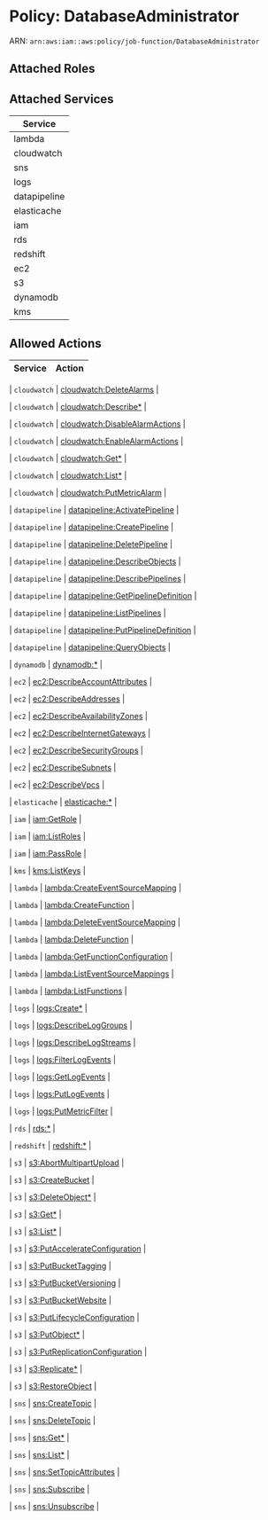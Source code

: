 # Policy: DatabaseAdministrator

ARN: `arn:aws:iam::aws:policy/job-function/DatabaseAdministrator`

## Attached Roles

## Attached Services

| Service |
|---------|
| lambda |
| cloudwatch |
| sns |
| logs |
| datapipeline |
| elasticache |
| iam |
| rds |
| redshift |
| ec2 |
| s3 |
| dynamodb |
| kms |

## Allowed Actions

| Service | Action |
|:-------:|--------|

| `cloudwatch` | [cloudwatch:DeleteAlarms](../actions.md#cloudwatch:deletealarms) |

| `cloudwatch` | [cloudwatch:Describe*](../actions.md#cloudwatch:describeall) |

| `cloudwatch` | [cloudwatch:DisableAlarmActions](../actions.md#cloudwatch:disablealarmactions) |

| `cloudwatch` | [cloudwatch:EnableAlarmActions](../actions.md#cloudwatch:enablealarmactions) |

| `cloudwatch` | [cloudwatch:Get*](../actions.md#cloudwatch:getall) |

| `cloudwatch` | [cloudwatch:List*](../actions.md#cloudwatch:listall) |

| `cloudwatch` | [cloudwatch:PutMetricAlarm](../actions.md#cloudwatch:putmetricalarm) |

| `datapipeline` | [datapipeline:ActivatePipeline](../actions.md#datapipeline:activatepipeline) |

| `datapipeline` | [datapipeline:CreatePipeline](../actions.md#datapipeline:createpipeline) |

| `datapipeline` | [datapipeline:DeletePipeline](../actions.md#datapipeline:deletepipeline) |

| `datapipeline` | [datapipeline:DescribeObjects](../actions.md#datapipeline:describeobjects) |

| `datapipeline` | [datapipeline:DescribePipelines](../actions.md#datapipeline:describepipelines) |

| `datapipeline` | [datapipeline:GetPipelineDefinition](../actions.md#datapipeline:getpipelinedefinition) |

| `datapipeline` | [datapipeline:ListPipelines](../actions.md#datapipeline:listpipelines) |

| `datapipeline` | [datapipeline:PutPipelineDefinition](../actions.md#datapipeline:putpipelinedefinition) |

| `datapipeline` | [datapipeline:QueryObjects](../actions.md#datapipeline:queryobjects) |

| `dynamodb` | [dynamodb:*](../actions.md#dynamodb:all) |

| `ec2` | [ec2:DescribeAccountAttributes](../actions.md#ec2:describeaccountattributes) |

| `ec2` | [ec2:DescribeAddresses](../actions.md#ec2:describeaddresses) |

| `ec2` | [ec2:DescribeAvailabilityZones](../actions.md#ec2:describeavailabilityzones) |

| `ec2` | [ec2:DescribeInternetGateways](../actions.md#ec2:describeinternetgateways) |

| `ec2` | [ec2:DescribeSecurityGroups](../actions.md#ec2:describesecuritygroups) |

| `ec2` | [ec2:DescribeSubnets](../actions.md#ec2:describesubnets) |

| `ec2` | [ec2:DescribeVpcs](../actions.md#ec2:describevpcs) |

| `elasticache` | [elasticache:*](../actions.md#elasticache:all) |

| `iam` | [iam:GetRole](../actions.md#iam:getrole) |

| `iam` | [iam:ListRoles](../actions.md#iam:listroles) |

| `iam` | [iam:PassRole](../actions.md#iam:passrole) |

| `kms` | [kms:ListKeys](../actions.md#kms:listkeys) |

| `lambda` | [lambda:CreateEventSourceMapping](../actions.md#lambda:createeventsourcemapping) |

| `lambda` | [lambda:CreateFunction](../actions.md#lambda:createfunction) |

| `lambda` | [lambda:DeleteEventSourceMapping](../actions.md#lambda:deleteeventsourcemapping) |

| `lambda` | [lambda:DeleteFunction](../actions.md#lambda:deletefunction) |

| `lambda` | [lambda:GetFunctionConfiguration](../actions.md#lambda:getfunctionconfiguration) |

| `lambda` | [lambda:ListEventSourceMappings](../actions.md#lambda:listeventsourcemappings) |

| `lambda` | [lambda:ListFunctions](../actions.md#lambda:listfunctions) |

| `logs` | [logs:Create*](../actions.md#logs:createall) |

| `logs` | [logs:DescribeLogGroups](../actions.md#logs:describeloggroups) |

| `logs` | [logs:DescribeLogStreams](../actions.md#logs:describelogstreams) |

| `logs` | [logs:FilterLogEvents](../actions.md#logs:filterlogevents) |

| `logs` | [logs:GetLogEvents](../actions.md#logs:getlogevents) |

| `logs` | [logs:PutLogEvents](../actions.md#logs:putlogevents) |

| `logs` | [logs:PutMetricFilter](../actions.md#logs:putmetricfilter) |

| `rds` | [rds:*](../actions.md#rds:all) |

| `redshift` | [redshift:*](../actions.md#redshift:all) |

| `s3` | [s3:AbortMultipartUpload](../actions.md#s3:abortmultipartupload) |

| `s3` | [s3:CreateBucket](../actions.md#s3:createbucket) |

| `s3` | [s3:DeleteObject*](../actions.md#s3:deleteobjectall) |

| `s3` | [s3:Get*](../actions.md#s3:getall) |

| `s3` | [s3:List*](../actions.md#s3:listall) |

| `s3` | [s3:PutAccelerateConfiguration](../actions.md#s3:putaccelerateconfiguration) |

| `s3` | [s3:PutBucketTagging](../actions.md#s3:putbuckettagging) |

| `s3` | [s3:PutBucketVersioning](../actions.md#s3:putbucketversioning) |

| `s3` | [s3:PutBucketWebsite](../actions.md#s3:putbucketwebsite) |

| `s3` | [s3:PutLifecycleConfiguration](../actions.md#s3:putlifecycleconfiguration) |

| `s3` | [s3:PutObject*](../actions.md#s3:putobjectall) |

| `s3` | [s3:PutReplicationConfiguration](../actions.md#s3:putreplicationconfiguration) |

| `s3` | [s3:Replicate*](../actions.md#s3:replicateall) |

| `s3` | [s3:RestoreObject](../actions.md#s3:restoreobject) |

| `sns` | [sns:CreateTopic](../actions.md#sns:createtopic) |

| `sns` | [sns:DeleteTopic](../actions.md#sns:deletetopic) |

| `sns` | [sns:Get*](../actions.md#sns:getall) |

| `sns` | [sns:List*](../actions.md#sns:listall) |

| `sns` | [sns:SetTopicAttributes](../actions.md#sns:settopicattributes) |

| `sns` | [sns:Subscribe](../actions.md#sns:subscribe) |

| `sns` | [sns:Unsubscribe](../actions.md#sns:unsubscribe) |
